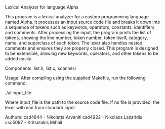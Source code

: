 Lexical Analyzer for language Alpha

This program is a lexical analyzer for a custom programming language named Alpha.
It processes an input source code file and breaks it down into a sequence of tokens
such as keywords, operators, constants, identifiers, and comments.
After processing the input, the program prints the list of tokens, showing the line number,
token number, token itself, category, name, and superclass of each token.
The lexer also handles nested comments and ensures they are properly closed.
This program is designed to be extensible, allowing new keywords, operators, and other tokens 
to be added easily.

Components: list.h, list.c, scanner.l

Usage: After compiling using the supplied Makefile, run the following command:

./al input_file

Where input_file is the path to the source code file. If no file is provided,
the lexer will read from standard input.

Authors:
csd4844 - Nikoletta Arvaniti
csd4922 - Nikolaos Lazaridis
csd5087 - Kritsotakis Mihail
